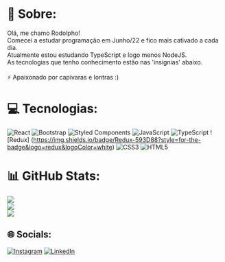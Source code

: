 # 💫 Sobre:
Olá, me chamo Rodolpho!<br>Comecei a estudar programação em Junho/22 e fico mais cativado a cada dia.<br>Atualmente estou estudando TypeScript e logo menos NodeJS.<br>As tecnologias que tenho conhecimento estão nas 'insígnias' abaixo.<br><br>⚡ Apaixonado por capivaras e lontras :)

# 💻 Tecnologias:
![React](https://img.shields.io/badge/react-%2320232a.svg?style=plastic&logo=react&logoColor=%2361DAFB) ![Bootstrap](https://img.shields.io/badge/bootstrap-%23563D7C.svg?style=plastic&logo=bootstrap&logoColor=white) ![Styled Components](https://img.shields.io/badge/styled--components-DB7093?style=plastic&logo=styled-components&logoColor=white) ![JavaScript](https://img.shields.io/badge/javascript-%23323330.svg?style=plastic&logo=javascript&logoColor=%23F7DF1E) ![TypeScript](https://img.shields.io/badge/TypeScript-007ACC?style=for-the-badge&logo=typescript&logoColor=white) ![Redux] (https://img.shields.io/badge/Redux-593D88?style=for-the-badge&logo=redux&logoColor=white) ![CSS3](https://img.shields.io/badge/css3-%231572B6.svg?style=plastic&logo=css3&logoColor=white) ![HTML5](https://img.shields.io/badge/html5-%23E34F26.svg?style=plastic&logo=html5&logoColor=white)
# 📊 GitHub Stats:
![](https://github-readme-stats.vercel.app/api?username=rodnikerson&theme=dark&hide_border=false&include_all_commits=false&count_private=false)<br/>
![](https://github-readme-streak-stats.herokuapp.com/?user=rodnikerson&theme=dark&hide_border=false)<br/>
![](https://github-readme-stats.vercel.app/api/top-langs/?username=rodnikerson&theme=dark&hide_border=false&include_all_commits=false&count_private=false&layout=compact)

## 🌐 Socials:
[![Instagram](https://img.shields.io/badge/Instagram-%23E4405F.svg?logo=Instagram&logoColor=white)](https://instagram.com/rodostoievski) [![LinkedIn](https://img.shields.io/badge/LinkedIn-%230077B5.svg?logo=linkedin&logoColor=white)](https://linkedin.com/in/rodolpho-nikerson) 
